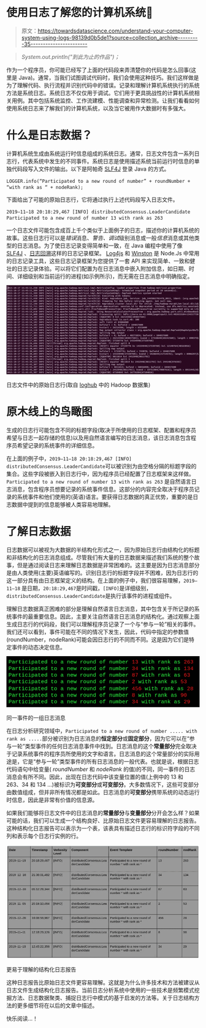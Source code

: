 # 使用日志了解您的计算机系统📃

> 原文：<https://towardsdatascience.com/understand-your-computer-system-using-logs-98139d0b5de1?source=collection_archive---------35----------------------->

> *System.out.println("到此为止的作品")；*

作为一个程序员，你可能已经写了上面的代码段来弄清楚你的代码是怎么回事(这里是 Java)。通常，当我们试图调试代码时，我们会使用这种技巧。我们这样做是为了理解代码、执行流程并识别代码中的错误。记录和理解计算机系统执行的系统方法是系统日志。系统日志不仅仅用于调试。它们用于更具挑战性的计算机系统相关用例。其中包括系统监控、工作流建模、性能调查和异常检测。让我们看看如何使用系统日志来了解我们的计算机系统，以及当它被用作大数据时有多强大。

# 什么是日志数据？

计算机系统生成由系统运行时信息组成的系统日志。通常，日志文件包含一系列日志行，代表系统中发生的不同事件。系统日志是使用描述系统当前运行时信息的单独代码段写入文件的输出。以下是阿帕奇 [SLF4J](http://www.slf4j.org/) 登录 Java 的方式。

```
LOGGER.info(“Participated to a new round of number” + roundNumber + “with rank as “ + nodeRank);
```

下面给出了可能的原始日志行，它将通过执行上述代码段写入日志文件。

```
2019–11–18 20:18:29,467 [INFO] distributedConsensus.LeaderCandidate Participated to a new round of number 13 with rank as 263
```

一个日志文件可能包含成百上千个类似于上面例子的日志，描述你的计算机系统的故事。这些日志行可以是*错误*消息、*警告、调试*级别消息或一般*信息*消息或其他类型的日志消息。为了使日志记录变得简单和一致，在 Java 编程中使用了像 [SLF4J](http://www.slf4j.org/) 、[日志回溯](http://logback.qos.ch/)这样的日志记录框架。 [Log4js](https://www.npmjs.com/package/log4js) 和 [Winston](https://www.npmjs.com/package/winston) 是 Node.Js 中常用的日志记录工具，这些日志记录框架为您提供了一套 API 来实现简单、一致和健壮的日志记录体验。可以将它们配置为在日志消息中嵌入附加信息，如日期、时间、详细级别和当前运行的进程(如示例所示)，而无需在日志消息中明确指定。

![](img/e8bf99bd86b756646797bd4d13be8b25.png)

日志文件中的原始日志行(取自 [loghub](https://github.com/logpai/loghub) 中的 Hadoop 数据集)

# 原木线上的鸟瞰图

生成的日志行可能包含不同的标题字段(取决于所使用的日志框架、配置和程序员希望与日志一起存储的信息)以及用自然语言编写的日志消息，该日志消息包含程序员希望记录的系统事件的详细信息。

在上面的例子中，`2019–11–18 20:18:29,467 [INFO] distributedConsensus.LeaderCandidate`可以被识别为由空格分隔的标题字段的集合。这些字段被嵌入到日志行中，因为程序员已经配置了日志框架来这样做。`Participated to a new round of number 13 with rank as 263` 是自然语言日志消息，包含程序员想要记录的系统事件信息。这部分的内容完全取决于程序员记录的系统事件和他们使用的(英语)语言。要获得日志数据的真正优势，重要的是日志数据中提到的信息能够被人类容易地理解。

# 了解日志数据

日志数据可以被视为大数据的半结构化形式之一，因为原始日志行由结构化的标题和非结构化的日志消息组成。尽管我们有大量的日志数据来描述我们系统的整个故事，但是通过阅读日志来理解日志数据是非常困难的。这主要是因为日志消息部分是由人类使用(主要)英语编写的。识别日志行的标题字段并不困难，因为日志行的这一部分具有由日志框架定义的结构。在上面的例子中，我们很容易理解，`2019–11–18` 是日期，`20:18:29,467`是时间戳，`[INFO]`是详细级别，`distributedConsensus.LeaderCandidate`是执行该事件的进程或组件。

理解日志数据真正困难的部分是理解自然语言日志消息，其中包含关于所记录的系统事件的最重要信息。因此，主要关注自然语言日志消息的结构化。通过观察上面生成日志行的代码段，我们可以理解程序员记录了一个与“参与一轮”相关的事件。我们还可以看到，事件可能在不同的情况下发生，因此，代码中指定的参数值(roundNumber，nodeRank)可能会因日志行的不同而不同。这是因为它们是特定事件的动态决定信息。

![](img/6f7edef1baa018aed31e9275a1be3bd5.png)

同一事件的一组日志消息

在日志分析研究领域中，`Participated to a new round of number ..... with rank as .....`部分被识别为日志消息的**恒定部分**或**固定部分**，因为它可以在“参与一轮”类型事件的任何日志消息事件中找到。日志消息的这个**常量部分**完全取决于记录系统事件的程序员所使用的文字和语言。日志消息的这个常量部分的实际用途是，它是“参与一轮”类型事件的所有日志消息的一般代表。也就是说，根据日志代码语句中给变量( *roundNumber* 和 *nodeRank* 的值)的不同，同一事件的日志消息会有所不同。因此，出现在日志代码中该变量位置的值(上例中的 13 和 263、34 和 134 …)被标识为**可变部分**或**可变部分**。大多数情况下，这些可变部分由数值组成，但并非所有情况都是如此。日志消息的**可变部分**携带系统的动态运行时信息，因此是非常有价值的信息源。

如果我们能够将日志文件中的日志消息的**常量部分**与**变量部分**分开会怎么样？如果可能的话，我们可以生成一个结构良好、比原始日志文件更容易理解的日志报告。这种结构化日志报告可以表示为一个表，该表具有描述日志行的标识符字段的不同列和表示每个日志行实例的行。

![](img/4ff2b9e6dbad2e9070819bbc3f621704.png)

更易于理解的结构化日志报告

这种日志报告比原始日志文件更容易理解。这就是为什么许多技术和方法被建议从日志文件生成结构化日志报告。当前日志分析系统中使用的一些技术是频繁模式挖掘方法、日志数据聚类、捕捉日志行中模式的基于启发的方法等。关于日志结构方法的更多细节将在以后的文章中描述。

快乐阅读…！